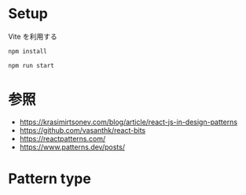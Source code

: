 # Setup

Vite を利用する

```bash
npm install

npm run start
```

# 参照

- https://krasimirtsonev.com/blog/article/react-js-in-design-patterns
- https://github.com/vasanthk/react-bits
- https://reactpatterns.com/
- https://www.patterns.dev/posts/

# Pattern type
